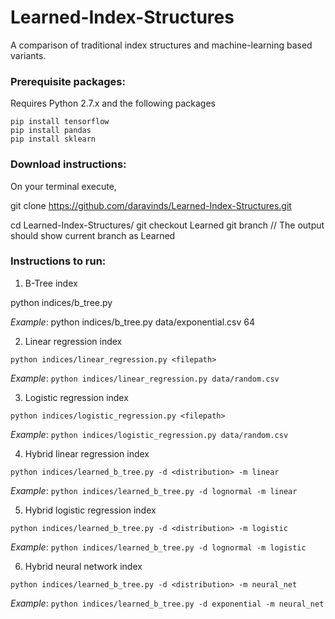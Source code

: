 # Learned-Index-Structures

A comparison of traditional index structures and machine-learning based variants.


### Prerequisite packages:

Requires Python 2.7.x and the following packages

```
pip install tensorflow
pip install pandas
pip install sklearn
```

### Download instructions:

On your terminal execute,

git clone https://github.com/daravinds/Learned-Index-Structures.git

cd Learned-Index-Structures/
git checkout Learned
git branch
// The output should show current branch as Learned

### Instructions to run:

1. B-Tree index

python indices/b_tree.py <filepath> <pagesize>

*Example*:
	python indices/b_tree.py data/exponential.csv 64	

2. Linear regression index

`python indices/linear_regression.py <filepath>`

*Example*:
	`python indices/linear_regression.py data/random.csv`

3. Logistic regression index

`python indices/logistic_regression.py <filepath>`

*Example*:
	`python indices/logistic_regression.py data/random.csv`

4. Hybrid linear regression index

`python indices/learned_b_tree.py -d <distribution> -m linear`

*Example*:
	`python indices/learned_b_tree.py -d lognormal -m linear`

5. Hybrid logistic regression index

`python indices/learned_b_tree.py -d <distribution> -m logistic`

*Example*:
	`python indices/learned_b_tree.py -d lognormal -m logistic`

6. Hybrid neural network index

`python indices/learned_b_tree.py -d <distribution> -m neural_net`

*Example*:
	`python indices/learned_b_tree.py -d exponential -m neural_net`
